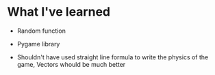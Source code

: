 # What I've learned

* Random function 

* Pygame library 

* Shouldn't have used straight line formula to write the physics of the game, Vectors whould be much better
